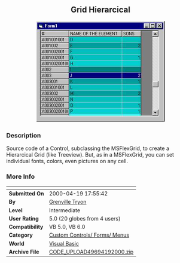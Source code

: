 ﻿<div align="center">

## Grid Hierarcical

<img src="PIC2000419195591489.jpg">
</div>

### Description

Source code of a Control, subclassing the MSFlexGrid, to create a Hierarcical Grid (like Treeview). But, as in a MSFlexGrid, you can set individual fonts, colors, even pictures on any cell.
 
### More Info
 


<span>             |<span>
---                |---
**Submitted On**   |2000-04-19 17:55:42
**By**             |[Grenville Tryon](https://github.com/Planet-Source-Code/PSCIndex/blob/master/ByAuthor/grenville-tryon.md)
**Level**          |Intermediate
**User Rating**    |5.0 (20 globes from 4 users)
**Compatibility**  |VB 5\.0, VB 6\.0
**Category**       |[Custom Controls/ Forms/  Menus](https://github.com/Planet-Source-Code/PSCIndex/blob/master/ByCategory/custom-controls-forms-menus__1-4.md)
**World**          |[Visual Basic](https://github.com/Planet-Source-Code/PSCIndex/blob/master/ByWorld/visual-basic.md)
**Archive File**   |[CODE\_UPLOAD49694192000\.zip](https://github.com/Planet-Source-Code/grenville-tryon-grid-hierarcical__1-7394/archive/master.zip)








